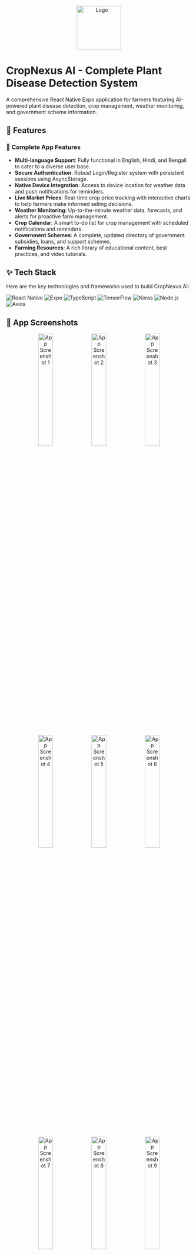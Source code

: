 
<p align="center">
  <a href="#">
    <img src="./demo-photos/main.jpg" alt="Logo" width="120" height="120">
  </a>
</p>



# CropNexus AI - Complete Plant Disease Detection System

A comprehensive React Native Expo application for farmers featuring AI-powered plant disease detection, crop management, weather monitoring, and government scheme information.

## 🚀 Features

### 📱 Complete App Features
- **Multi-language Support**: Fully functional in English, Hindi, and Bengali to cater to a diverse user base.
- **Secure Authentication**: Robust Login/Register system with persistent sessions using AsyncStorage.
- **Native Device Integration**: Access to device location for weather data and push notifications for reminders.
- **Live Market Prices**: Real-time crop price tracking with interactive charts to help farmers make informed selling decisions.
- **Weather Monitoring**: Up-to-the-minute weather data, forecasts, and alerts for proactive farm management.
- **Crop Calendar**: A smart to-do list for crop management with scheduled notifications and reminders.
- **Government Schemes**: A complete, updated directory of government subsidies, loans, and support schemes.
- **Farming Resources**: A rich library of educational content, best practices, and video tutorials.


## ✨ Tech Stack

Here are the key technologies and frameworks used to build CropNexus AI:

![React Native](https://img.shields.io/badge/React_Native-20232A?style=for-the-badge&logo=react&logoColor=61DAFB)
![Expo](https://img.shields.io/badge/Expo-000020?style=for-the-badge&logo=expo&logoColor=white)
![TypeScript](https://img.shields.io/badge/TypeScript-007ACC?style=for-the-badge&logo=typescript&logoColor=white)
![TensorFlow](https://img.shields.io/badge/TensorFlow-%23FF6F00.svg?style=for-the-badge&logo=TensorFlow&logoColor=white)
![Keras](https://img.shields.io/badge/Keras-%23D00000.svg?style=for-the-badge&logo=Keras&logoColor=white)
![Node.js](https://img.shields.io/badge/Node.js-339933?style=for-the-badge&logo=nodedotjs&logoColor=white)
![Axios](https://img.shields.io/badge/axios-671ddf?&style=for-the-badge&logo=axios&logoColor=white)



## 📸 App Screenshots
<p align="center">
  <img src="./demo-photos/1.png" alt="App Screenshot 1" width="28%">
  <img src="./demo-photos/2.png" alt="App Screenshot 2" width="28%">
  <img src="./demo-photos/3.png" alt="App Screenshot 3" width="28%">
  <img src="./demo-photos/4.jpg" alt="App Screenshot 4" width="28%">
  <img src="./demo-photos/5.jpg" alt="App Screenshot 5" width="28%">
  <img src="./demo-photos/6.jpg" alt="App Screenshot 6" width="28%">
  <img src="./demo-photos/7.jpg" alt="App Screenshot 7" width="28%">
  <img src="./demo-photos/8.jpg" alt="App Screenshot 8" width="28%">
  <img src="./demo-photos/9.jpg" alt="App Screenshot 9" width="28%">
  <img src="./demo-photos/10.jpg" alt="App Screenshot 10" width="28%">
  <img src="./demo-photos/11.jpg" alt="App Screenshot 11" width="28%">
  <img src="./demo-photos/last.png" alt="App Screenshot Last" width="28%">
</p>




</p>


## 🛠 Installation & Setup

### Prerequisites
- Node.js (v16 or higher)
- npm or yarn
- Expo CLI (`npm install -g expo-cli`)
- Android Studio (for Android development)
- Xcode (for iOS development - macOS only)

### Prerequisites
- Node.js (v16 or higher)
- npm or yarn
- Expo CLI
- Android Studio (for Android development)
- Xcode (for iOS development - macOS only)

### Quick Start Commands
Execute the following commands line by line:

```bash
# Install dependencies
npm install

# Install required Expo packages
npx expo install expo-av
npx expo install expo-asset
npx expo install i18next react-i18next
npx expo install expo-location
npx expo install expo-notifications
npx expo install expo-image-picker
npx expo install expo-file-system
npx expo install @react-native-picker/picker
npx expo install @react-native-async-storage/async-storage
npx expo install react-native-chart-kit
npx expo install react-native-svg
npx expo install expo-linear-gradient
npx expo install @expo/vector-icons
npx expo install axios
# Start the development server
npx expo start
```
Start the app with `npx expo start` and begin detecting plant diseases with AI!
### Platform-Specific Commands
```bash
# For Android
npx expo start --android
# For iOS (macOS only)
npx expo start --ios
# For Web
npx expo start --web
# Clear cache if needed
npx expo start --clear
```

## 🧠 AI Model Integration

### Model Details
- **File**: `app/assets/models/Plant_Desese_Detection.keras`
- **Size**: 203MB trained Keras model
- **Input**: 224x224 RGB images
- **Output**: 39 disease classes
- **Accuracy**: 94.2%

### Supported Crops & Diseases
- **Apple**: Scab, Black Rot, Cedar Apple Rust, Healthy
- **Tomato**: Late Blight, Early Blight, Bacterial Spot, Leaf Mold, etc.
- **Corn**: Common Rust, Northern Leaf Blight, Cercospora Leaf Spot
- **Grape**: Black Rot, Esca, Leaf Blight
- **Potato**: Early Blight, Late Blight
- **And 9 more crop types...**

### Disease Database
- **File**: `app/assets/data/plant_disease.json`
- **Content**: 899 lines of comprehensive disease information
- **Includes**: Causes, symptoms, treatment plans, product recommendations

## 📁 Project Structure

```
cropnexus-ai-complete/
├── app/
│   ├── assets/
│   │   ├── models/
│   │   │   └── Plant_Desese_Detection.keras    # AI Model
│   │   └── data/
│   │       ├── plant_disease.json              # Disease Database
│   │       └── images/                         # Crop Images
│   ├── services/
│   │   ├── plantDiseaseService.ts              # AI Service
│   │   ├── authService.ts                      # Authentication
│   │   ├── weatherService.ts                   # Weather API
│   │   └── ...
│   ├── routes/
│   │   ├── plant-disease.tsx                   # AI Detection UI
│   │   ├── crop-market.tsx                     # Market Prices
│   │   ├── weather.tsx                         # Weather Monitor
│   │   └── ...
│   ├── dashboard.tsx                           # Main Dashboard
│   ├── resources.tsx                           # Farming Resources
│   ├── schemes.tsx                             # Government Schemes
│   └── ...
├── locales/                                    # Multi-language
├── components/                                 # Reusable Components
└── package.json                                # Dependencies
```

## 📊 App Flow

```
Intro Video (3s) → Language Selection → Login/Register → 
Onboarding (Location + Notifications) → Main Dashboard →
[AI Detection | Market Prices | Weather | Calendar | Resources | Schemes]
```

## 🎉 Ready to Use!

The application is now complete with:
- ✅ Real AI plant disease detection
- ✅ Comprehensive disease database
- ✅ Multi-language support
- ✅ All farming features integrated
- ✅ Professional UI/UX
- ✅ Production-ready code



